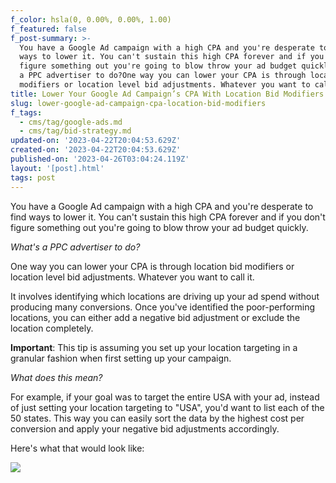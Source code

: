 ```yaml
---
f_color: hsla(0, 0.00%, 0.00%, 1.00)
f_featured: false
f_post-summary: >-
  You have a Google Ad campaign with a high CPA and you're desperate to find
  ways to lower it. You can't sustain this high CPA forever and if you don't
  figure something out you're going to blow throw your ad budget quickly.What's
  a PPC advertiser to do?One way you can lower your CPA is through location bid
  modifiers or location level bid adjustments. Whatever you want to call it.
title: Lower Your Google Ad Campaign’s CPA With Location Bid Modifiers
slug: lower-google-ad-campaign-cpa-location-bid-modifiers
f_tags:
  - cms/tag/google-ads.md
  - cms/tag/bid-strategy.md
updated-on: '2023-04-22T20:04:53.629Z'
created-on: '2023-04-22T20:04:53.629Z'
published-on: '2023-04-26T03:04:24.119Z'
layout: '[post].html'
tags: post
---
```


You have a Google Ad campaign with a high CPA and you're desperate to find ways to lower it. You can't sustain this high CPA forever and if you don't figure something out you're going to blow throw your ad budget quickly.

_What's a PPC advertiser to do?_

One way you can lower your CPA is through location bid modifiers or location level bid adjustments. Whatever you want to call it.

It involves identifying which locations are driving up your ad spend without producing many conversions. Once you've identified the poor-performing locations, you can either add a negative bid adjustment or exclude the location completely.

**Important**: This tip is assuming you set up your location targeting in a granular fashion when first setting up your campaign.

_What does this mean?_

For example, if your goal was to target the entire USA with your ad, instead of just setting your location targeting to "USA", you'd want to list each of the 50 states. This way you can easily sort the data by the highest cost per conversion and apply your negative bid adjustments accordingly.

Here's what that would look like:

![](https://uploads-ssl.webflow.com/643ef3037ed557253b9bbcfe/64443dbc3f72223a6a47bf15_locationbidadjustments.jpeg)

‍
